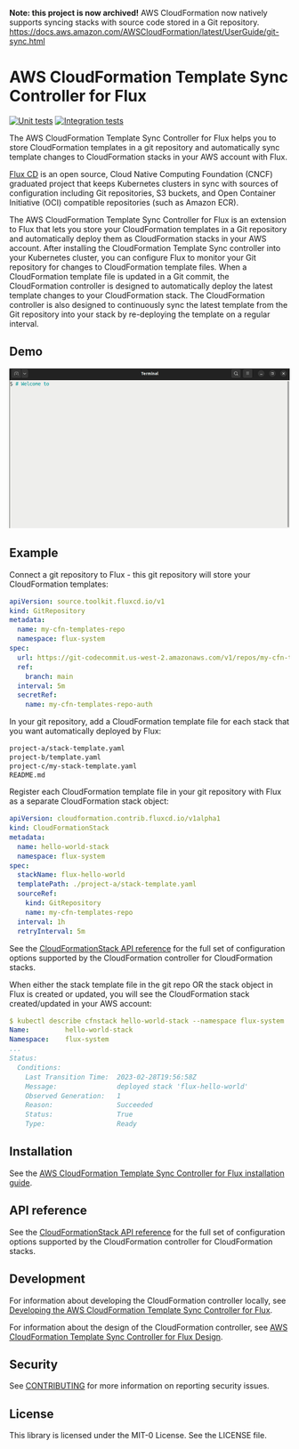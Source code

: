 **Note: this project is now archived!** AWS CloudFormation now natively supports syncing stacks with source code stored in a Git repository.
https://docs.aws.amazon.com/AWSCloudFormation/latest/UserGuide/git-sync.html

# AWS CloudFormation Template Sync Controller for Flux

[![Unit tests](https://github.com/awslabs/aws-cloudformation-controller-for-flux/actions/workflows/unit-tests.yml/badge.svg?branch=main)](https://github.com/awslabs/aws-cloudformation-controller-for-flux/actions/workflows/unit-tests.yml)
[![Integration tests](https://github.com/awslabs/aws-cloudformation-controller-for-flux/actions/workflows/integ-tests.yml/badge.svg?branch=main)](https://github.com/awslabs/aws-cloudformation-controller-for-flux/actions/workflows/integ-tests.yml)

The AWS CloudFormation Template Sync Controller for Flux helps you to store CloudFormation templates in a git repository
and automatically sync template changes to CloudFormation stacks in your AWS account with Flux.

[Flux CD](https://fluxcd.io/) is an open source, Cloud Native Computing Foundation (CNCF) graduated project that keeps
Kubernetes clusters in sync with sources of configuration including Git repositories, S3 buckets, and Open Container
Initiative (OCI) compatible repositories (such as Amazon ECR).

The AWS CloudFormation Template Sync Controller for Flux is an extension to Flux that lets you store your CloudFormation
templates in a Git repository and automatically deploy them as CloudFormation stacks in your AWS account. After installing
the CloudFormation Template Sync controller into your Kubernetes cluster, you can configure Flux to monitor your Git repository
for changes to CloudFormation template files. When a CloudFormation template file is updated in a Git commit, the CloudFormation
controller is designed to automatically deploy the latest template changes to your CloudFormation stack. The CloudFormation
controller is also designed to continuously sync the latest template from the Git repository into your stack by re-deploying
the template on a regular interval.

## Demo

![Demo](/docs/demo.gif 'Demo')

## Example

Connect a git repository to Flux - this git repository will store your CloudFormation templates:

```yaml
apiVersion: source.toolkit.fluxcd.io/v1
kind: GitRepository
metadata:
  name: my-cfn-templates-repo
  namespace: flux-system
spec:
  url: https://git-codecommit.us-west-2.amazonaws.com/v1/repos/my-cfn-templates-repo
  ref:
    branch: main
  interval: 5m
  secretRef:
    name: my-cfn-templates-repo-auth
```

In your git repository, add a CloudFormation template file for each stack that you want automatically deployed by Flux:

```
project-a/stack-template.yaml
project-b/template.yaml
project-c/my-stack-template.yaml
README.md
```

Register each CloudFormation template file in your git repository with Flux as a separate CloudFormation stack object:

```yaml
apiVersion: cloudformation.contrib.fluxcd.io/v1alpha1
kind: CloudFormationStack
metadata:
  name: hello-world-stack
  namespace: flux-system
spec:
  stackName: flux-hello-world
  templatePath: ./project-a/stack-template.yaml
  sourceRef:
    kind: GitRepository
    name: my-cfn-templates-repo
  interval: 1h
  retryInterval: 5m
```

See the [CloudFormationStack API reference](./docs/api/cloudformationstack.md) for the full set of configuration options
supported by the CloudFormation controller for CloudFormation stacks.

When either the stack template file in the git repo OR the stack object in Flux is created or updated, you will see the CloudFormation stack created/updated in your AWS account:

```yaml
$ kubectl describe cfnstack hello-world-stack --namespace flux-system
Name:         hello-world-stack
Namespace:    flux-system
...
Status:
  Conditions:
    Last Transition Time:  2023-02-28T19:56:58Z
    Message:               deployed stack 'flux-hello-world'
    Observed Generation:   1
    Reason:                Succeeded
    Status:                True
    Type:                  Ready
```

## Installation

See the [AWS CloudFormation Template Sync Controller for Flux installation guide](./docs/install.md).

## API reference

See the [CloudFormationStack API reference](./docs/api/cloudformationstack.md) for the full set of configuration options
supported by the CloudFormation controller for CloudFormation stacks.

## Development

For information about developing the CloudFormation controller locally, see [Developing the AWS CloudFormation Template Sync Controller for Flux](./docs/developing.md).

For information about the design of the CloudFormation controller, see [AWS CloudFormation Template Sync Controller for Flux Design](./docs/design.md).

## Security

See [CONTRIBUTING](CONTRIBUTING.md#security-issue-notifications) for more information on reporting security issues.

## License

This library is licensed under the MIT-0 License. See the LICENSE file.
